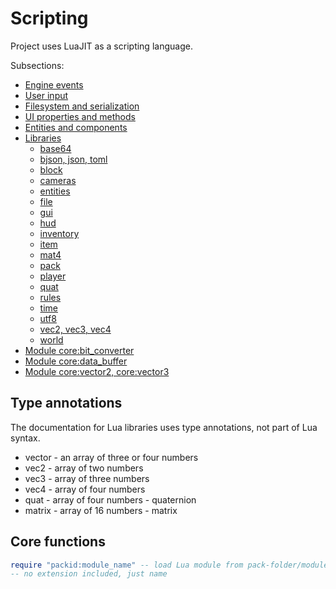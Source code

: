 # Scripting

Project uses LuaJIT as a scripting language.

Subsections:
- [Engine events](scripting/events.md)
- [User input](scripting/user-input.md)
- [Filesystem and serialization](scripting/filesystem.md)
- [UI properties and methods](scripting/ui.md)
- [Entities and components](scripting/ecs.md)
- [Libraries](#)
    - [base64](scripting/builtins/libbase64.md)
    - [bjson, json, toml](scripting/filesystem.md)
    - [block](scripting/builtins/libblock.md)
    - [cameras](scripting/builtins/libcameras.md)
    - [entities](scripting/builtins/libentities.md)
    - [file](scripting/builtins/libfile.md)
    - [gui](scripting/builtins/libgui.md)
    - [hud](scripting/builtins/libhud.md)
    - [inventory](scripting/builtins/libinventory.md)
    - [item](scripting/builtins/libitem.md)
    - [mat4](scripting/builtins/libmat4.md)
    - [pack](scripting/builtins/libpack.md)
    - [player](scripting/builtins/libplayer.md)
    - [quat](scripting/builtins/libquat.md)
    - [rules](scripting/builtins/librules.md)
    - [time](scripting/builtins/libtime.md)
    - [utf8](scripting/builtins/libutf8.md)
    - [vec2, vec3, vec4](scripting/builtins/libvecn.md)
    - [world](scripting/builtins/libworld.md)
- [Module core:bit_converter](scripting/modules/core_bit_converter.md)
- [Module core:data_buffer](scripting/modules/core_data_buffer.md)
- [Module core:vector2, core:vector3](scripting/modules/core_vector2_vector3.md)

## Type annotations

The documentation for Lua libraries uses type annotations,
not part of Lua syntax.

- vector - an array of three or four numbers
- vec2 - array of two numbers
- vec3 - array of three numbers
- vec4 - array of four numbers
- quat - array of four numbers - quaternion
- matrix - array of 16 numbers - matrix

## Core functions

```lua
require "packid:module_name" -- load Lua module from pack-folder/modules/
-- no extension included, just name
```
